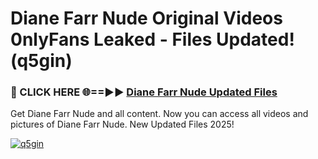 # Diane Farr Nude Original Videos 0nlyFans Leaked - Files Updated! (q5gin)

<h3>🔴 CLICK HERE 🌐==►► <a href="https://tinyurl.com/5h6xmrr3" rel="nofollow">Diane Farr Nude Updated Files</a></h3>

Get Diane Farr Nude and all content. Now you can access all videos and pictures of Diane Farr Nude. New Updated Files 2025!

[![q5gin](https://i.imgur.com/KVD873Z.gif)](https://tinyurl.com/5h6xmrr3)
